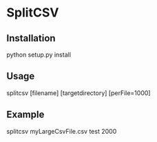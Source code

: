# SplitCSV

## Installation

python setup.py install

## Usage

splitcsv [filename] [targetdirectory] [perFile=1000]

## Example

splitcsv myLargeCsvFile.csv test 2000
